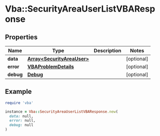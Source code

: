 # Vba::SecurityAreaUserListVBAResponse

## Properties

| Name | Type | Description | Notes |
| ---- | ---- | ----------- | ----- |
| **data** | [**Array&lt;SecurityAreaUser&gt;**](SecurityAreaUser.md) |  | [optional] |
| **error** | [**VBAProblemDetails**](VBAProblemDetails.md) |  | [optional] |
| **debug** | [**Debug**](Debug.md) |  | [optional] |

## Example

```ruby
require 'vba'

instance = Vba::SecurityAreaUserListVBAResponse.new(
  data: null,
  error: null,
  debug: null
)
```

